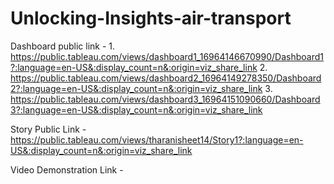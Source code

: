 # Unlocking-Insights-air-transport


Dashboard public link - 1. https://public.tableau.com/views/dashboard1_16964146670990/Dashboard1?:language=en-US&:display_count=n&:origin=viz_share_link
                        2. https://public.tableau.com/views/dashboard2_16964149278350/Dashboard2?:language=en-US&:display_count=n&:origin=viz_share_link
                        3. https://public.tableau.com/views/dashboard3_16964151090660/Dashboard3?:language=en-US&:display_count=n&:origin=viz_share_link


Story Public Link - https://public.tableau.com/views/tharanisheet14/Story1?:language=en-US&:display_count=n&:origin=viz_share_link

Video Demonstration Link - 
